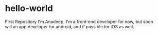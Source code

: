 # hello-world
First Repository
I'm Anudeep, I'm a front-end developer for now, but soon will an app developer for android, and if possible for iOS as well.
